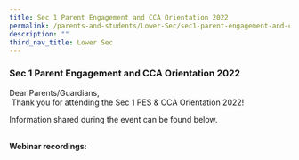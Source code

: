 ```yaml
---
title: Sec 1 Parent Engagement and CCA Orientation 2022
permalink: /parents-and-students/Lower-Sec/sec1-parent-engagement-and-cca-orientation2022
description: ""
third_nav_title: Lower Sec
---
```

### Sec 1 Parent Engagement and CCA Orientation 2022

Dear Parents/Guardians,  
 Thank you for attending the Sec 1 PES & CCA Orientation 2022!  

Information shared during the event can be found below.  
 

**Webinar recordings:**

